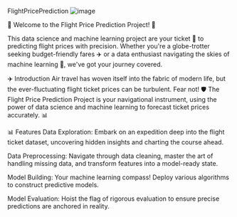 FlightPricePrediction
![image](https://github.com/user-attachments/assets/2c311cdd-3909-4735-a6b6-ca5aa9cc508a)

🌟 Welcome to the Flight Price Prediction Project! 🌟

This data science and machine learning project are your ticket 🎫 to predicting flight prices with precision. Whether you're a globe-trotter seeking budget-friendly fares ✈️ or a data enthusiast navigating the skies of machine learning 🚀, we've got your journey covered.


✈️ Introduction
Air travel has woven itself into the fabric of modern life, but the ever-fluctuating flight ticket prices can be turbulent. Fear not! 🛡️ The Flight Price Prediction Project is your navigational instrument, using the power of data science and machine learning to forecast ticket prices accurately. 📊

📊 Features
Data Exploration: Embark on an expedition deep into the flight ticket dataset, uncovering hidden insights and charting the course ahead.

Data Preprocessing: Navigate through data cleaning, master the art of handling missing data, and transform features into a model-ready state.

Model Building: Your machine learning compass! Deploy various algorithms to construct predictive models.

Model Evaluation: Hoist the flag of rigorous evaluation to ensure precise predictions are anchored in reality.



